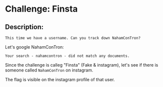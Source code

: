 # Challenge: Finsta

## Description: 
```
This time we have a username. Can you track down NahamConTron?
```

Let's google NahamConTron:
```
Your search - nahamcontron - did not match any documents.
```

Since the challenge is calleg "Finsta" (Fake & instagram), let's see if there is someone called `NahamConTron` on instagram.

The flag is visible on the instagram profile of that user.